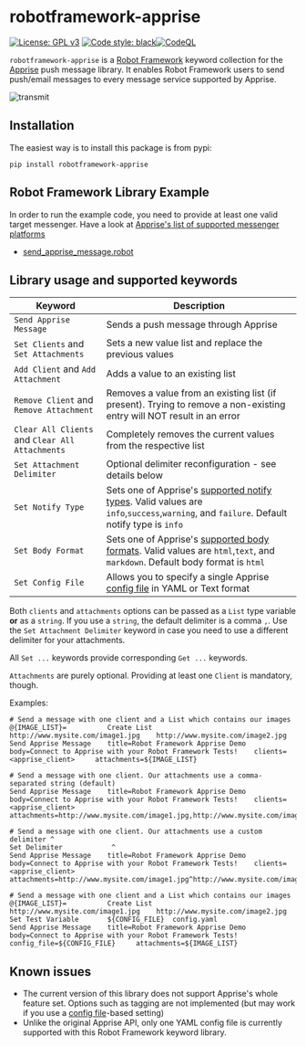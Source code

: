 # robotframework-apprise
[![License: GPL v3](https://img.shields.io/badge/License-GPLv3-blue.svg)](https://www.gnu.org/licenses/gpl-3.0) [![Code style: black](https://img.shields.io/badge/code%20style-black-000000.svg)](https://github.com/psf/black)[![CodeQL](https://github.com/joergschultzelutter/robotframework-apprise/actions/workflows/codeql.yml/badge.svg)](https://github.com/joergschultzelutter/robotframework-apprise/actions/workflows/codeql.yml)

```robotframework-apprise``` is a [Robot Framework](https://www.robotframework.org) keyword collection for the [Apprise](https://github.com/caronc/apprise) push message library. It enables Robot Framework users to send push/email messages to every message service supported by Apprise.

![transmit](https://github.com/joergschultzelutter/robotframework-apprise/blob/master/img/message.jpg?raw=true)

## Installation

The easiest way is to install this package is from pypi:

    pip install robotframework-apprise

## Robot Framework Library Example

In order to run the example code, you need to provide at least one valid target messenger. Have a look at [Apprise's list of supported messenger platforms](https://github.com/caronc/apprise/wiki)

- [send_apprise_message.robot](https://github.com/joergschultzelutter/robotframework-apprise/blob/master/test/send_apprise_message.robot)

## Library usage and supported keywords

| Keyword                                             | Description                                                                                                                                                                                                                          |
|-----------------------------------------------------|--------------------------------------------------------------------------------------------------------------------------------------------------------------------------------------------------------------------------------------|
| ``Send Apprise Message``                            | Sends a push message through Apprise                                                                                                                                                                                                 |
| ``Set Clients`` and ``Set Attachments``             | Sets a new value list and replace the previous values                                                                                                                                                                                |
| ``Add Client`` and ``Add Attachment``               | Adds a value to an existing list                                                                                                                                                                                                     |
| ``Remove Client`` and ``Remove Attachment``         | Removes a value from an existing list (if present). Trying to remove a non-existing entry will NOT result in an error                                                                                                                |
| ``Clear All Clients`` and ``Clear All Attachments`` | Completely removes the current values from the respective list                                                                                                                                                                       |
| ``Set Attachment Delimiter``                        | Optional delimiter reconfiguration - see details below                                                                                                                                                                               |
| ``Set Notify Type``                                 | Sets one of Apprise's [supported notify types](https://github.com/caronc/apprise/wiki/Development_API#message-types-and-themes). Valid values are ``info``,``success``,``warning``, and ``failure``. Default notify type is ``info`` |
| ``Set Body Format``                                 | Sets one of Apprise's [supported body formats](https://github.com/caronc/apprise/wiki/Development_API#notify--send-notifications). Valid values are ``html``,``text``, and ``markdown``. Default body format is ``html``             |
| ``Set Config File``                                 | Allows you to specify a single Apprise [config file](https://github.com/caronc/apprise#configuration-files) in YAML or Text format                                                                                                   |

Both ``clients`` and ``attachments`` options can be passed as a ``List`` type variable __or__ as a ``string``. If you use a ``string``, the default delimiter is a comma ``,``. Use the ``Set Attachment Delimiter`` keyword in case you need to use a different delimiter for your attachments.

All ``Set ...`` keywords provide corresponding ``Get ...`` keywords.

``Attachments`` are purely optional. Providing at least one ``Client`` is mandatory, though.

Examples:

```robot
# Send a message with one client and a List which contains our images
@{IMAGE_LIST}=          Create List     http://www.mysite.com/image1.jpg    http://www.mysite.com/image2.jpg
Send Apprise Message    title=Robot Framework Apprise Demo   body=Connect to Apprise with your Robot Framework Tests!    clients=<apprise_client>     attachments=${IMAGE_LIST}
```

```robot
# Send a message with one client. Our attachments use a comma-separated string (default)
Send Apprise Message    title=Robot Framework Apprise Demo   body=Connect to Apprise with your Robot Framework Tests!    clients=<apprise_client>     attachments=http://www.mysite.com/image1.jpg,http://www.mysite.com/image2.jpg
```

```robot
# Send a message with one client. Our attachments use a custom delimiter ^
Set Delimiter            ^
Send Apprise Message    title=Robot Framework Apprise Demo   body=Connect to Apprise with your Robot Framework Tests!    clients=<apprise_client>     attachments=http://www.mysite.com/image1.jpg^http://www.mysite.com/image2.jpg
```

```robot
# Send a message with one client and a List which contains our images
@{IMAGE_LIST}=          Create List     http://www.mysite.com/image1.jpg    http://www.mysite.com/image2.jpg
Set Test Variable       ${CONFIG_FILE}  config.yaml
Send Apprise Message    title=Robot Framework Apprise Demo   body=Connect to Apprise with your Robot Framework Tests!    config_file=${CONFIG_FILE}     attachments=${IMAGE_LIST}
```

## Known issues

- The current version of this library does not support Apprise's whole feature set. Options such as tagging are not implemented (but may work if you use a [config file](https://github.com/caronc/apprise#configuration-files)-based setting)
- Unlike the original Apprise API, only one YAML config file is currently supported with this Robot Framework keyword library.
